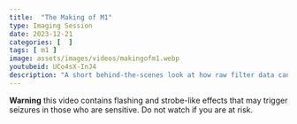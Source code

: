 ```yaml
---
title:  "The Making of M1"
type: Imaging Session
date: 2023-12-21
categories: [  ]
tags: [ m1 ]
image: assets/images/videos/makingofm1.webp
youtubeid: UCo4sX-InJ4
description: "A short behind-the-scenes look at how raw filter data can be mapped to color and blended to form the final image."
---
```


**Warning** this video contains flashing and strobe-like effects that may trigger seizures in those who are sensitive. Do not watch if you are at risk.